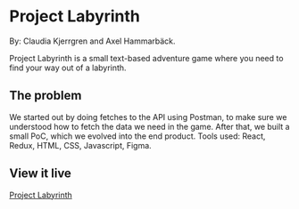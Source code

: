# Project Labyrinth

By: Claudia Kjerrgren and Axel Hammarbäck.

Project Labyrinth is a small text-based adventure game where you need to find your way out of a labyrinth. 

## The problem

We started out by doing fetches to the API using Postman, to make sure we understood how to fetch the data we need in the game. After that, we built a small PoC, which we evolved into the end product.
Tools used: React, Redux, HTML, CSS, Javascript, Figma.

## View it live

[Project Labyrinth](https://labyrinth-claudia-axel.netlify.app/)
